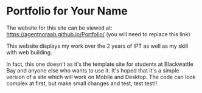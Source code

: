 # Portfolio for Your Name
The website for this site can be viewed at: https://agentnoraab.github.io/Portfolio/
 (you will need to replace this link)

This website displays my work over the 2 years of IPT as well as my skill with web building.

In fact, this one doesn't as it's the template site for students at Blackwattle Bay and anyone else who wants to use it. It's hoped that it's a simple version of a site which will work on Mobile and Desktop. The code can look complex at first, but make small changes and test, test test!!
